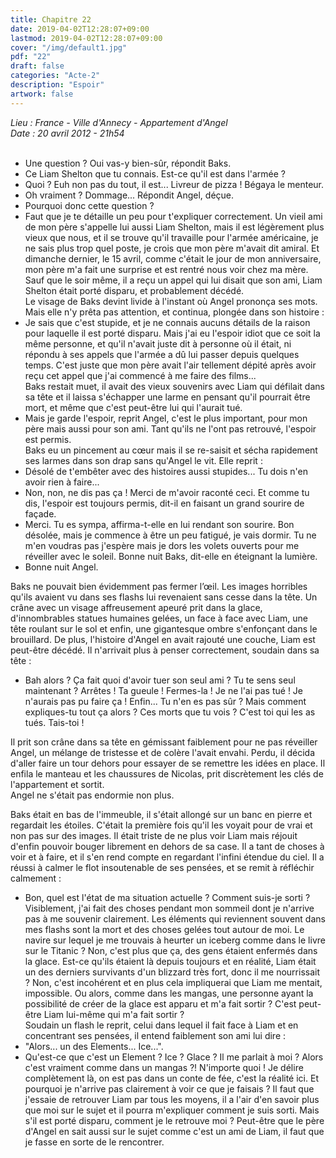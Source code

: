 ```yaml
---
title: Chapitre 22
date: 2019-04-02T12:28:07+09:00
lastmod: 2019-04-02T12:28:07+09:00
cover: "/img/default1.jpg"
pdf: "22"
draft: false
categories: "Acte-2"
description: "Espoir"
artwork: false
---
```

_Lieu : France - Ville d'Annecy - Appartement d'Angel   
Date : 20 avril 2012 - 21h54_  
     
- Une question ? Oui vas-y bien-sûr, répondit Baks.   
- Ce Liam Shelton que tu connais. Est-ce qu'il est dans l'armée ?   
- Quoi ? Euh non pas du tout, il est... Livreur de pizza ! Bégaya le menteur.   
- Oh vraiment ? Dommage... Répondit Angel, déçue.   
- Pourquoi donc cette question ?   
- Faut que je te détaille un peu pour t'expliquer correctement. Un vieil ami de mon père s'appelle lui aussi Liam Shelton, mais il est légèrement plus vieux que nous, et il se trouve qu'il travaille pour l'armée américaine, je ne sais plus trop quel poste, je crois que mon père m'avait dit amiral. Et dimanche dernier, le 15 avril, comme c'était le jour de mon anniversaire, mon père m'a fait une surprise et est rentré nous voir chez ma mère. Sauf que le soir même, il a reçu un appel qui lui disait que son ami, Liam Shelton était porté disparu, et probablement décédé.   
Le visage de Baks devint livide à l'instant où Angel prononça ses mots. Mais elle n'y prêta pas attention, et continua, plongée dans son histoire :    
- Je sais que c'est stupide, et je ne connais aucuns détails de la raison pour laquelle il est porté disparu. Mais j'ai eu l'espoir idiot que ce soit la même personne, et qu'il n'avait juste dit à personne où il était, ni répondu à ses appels que l'armée a dû lui passer depuis quelques temps. C'est juste que mon père avait l'air tellement dépité après avoir reçu cet appel que j'ai commencé à me faire des films...   
Baks restait muet, il avait des vieux souvenirs avec Liam qui défilait dans sa tête et il laissa s'échapper une larme en pensant qu'il pourrait être mort, et même que c'est peut-être lui qui l'aurait tué.   
- Mais je garde l'espoir, reprit Angel, c'est le plus important, pour mon père mais aussi pour son ami. Tant qu'ils ne l'ont pas retrouvé, l'espoir est permis.   
Baks eu un pincement au cœur mais il se re-saisit et sécha rapidement ses larmes dans son drap sans qu'Angel le vit. Elle reprit :   
- Désolé de t'embêter avec des histoires aussi stupides... Tu dois n'en avoir rien à faire...   
- Non, non, ne dis pas ça ! Merci de m'avoir raconté ceci. Et comme tu dis, l'espoir est toujours permis, dit-il en faisant un grand sourire de façade.   
- Merci. Tu es sympa, affirma-t-elle en lui rendant son sourire. Bon désolée, mais je commence à être un peu fatigué, je vais dormir. Tu ne m'en voudras pas j'espère mais je dors les volets ouverts pour me réveiller avec le soleil. Bonne nuit Baks, dit-elle en éteignant la lumière.   
- Bonne nuit Angel.   
   
Baks ne pouvait bien évidemment pas fermer l’œil. Les images horribles qu'ils avaient vu dans ses flashs lui revenaient sans cesse dans la tête. Un crâne avec un visage affreusement apeuré prit dans la glace, d'innombrables statues humaines gelées, un face à face avec Liam, une tête roulant sur le sol et enfin, une gigantesque ombre s'enfonçant dans le brouillard. De plus, l'histoire d'Angel en avait rajouté une couche, Liam est peut-être décédé. Il n'arrivait plus à penser correctement, soudain dans sa tête :   
- Bah alors ? Ça fait quoi d'avoir tuer son seul ami ? Tu te sens seul maintenant ? Arrêtes ! Ta gueule ! Fermes-la ! Je ne l'ai pas tué ! Je n'aurais pas pu faire ça ! Enfin... Tu n'en es pas sûr ? Mais comment expliques-tu tout ça alors ? Ces morts que tu vois ? C'est toi qui les as tués. Tais-toi !    
   
Il prit son crâne dans sa tête en gémissant faiblement pour ne pas réveiller Angel, un mélange de tristesse et de colère l'avait envahi. Perdu, il décida d'aller faire un tour dehors pour essayer de se remettre les idées en place. Il enfila le manteau et les chaussures de Nicolas, prit discrètement les clés de l'appartement et sortit.   
Angel ne s'était pas endormie non plus.   
   
Baks était en bas de l'immeuble, il s'était allongé sur un banc en pierre et regardait les étoiles. C'était la première fois qu'il les voyait pour de vrai et non pas sur des images. Il était triste de ne plus voir Liam mais réjouit d'enfin pouvoir bouger librement en dehors de sa case. Il a tant de choses à voir et à faire, et il s'en rend compte en regardant l'infini étendue du ciel. Il a réussi à calmer le flot insoutenable de ses pensées, et se remit à réfléchir calmement :   
- Bon, quel est l'état de ma situation actuelle ? Comment suis-je sorti ? Visiblement, j'ai fait des choses pendant mon sommeil dont je n'arrive pas à me souvenir clairement. Les éléments qui reviennent souvent dans mes flashs sont la mort et des choses gelées tout autour de moi. Le navire sur lequel je me trouvais à heurter un iceberg comme dans le livre sur le Titanic ? Non, c'est plus que ça, des gens étaient enfermés dans la glace. Est-ce qu'ils étaient là depuis toujours et en réalité, Liam était un des derniers survivants d'un blizzard très fort, donc il me nourrissait ? Non, c'est incohérent et en plus cela impliquerai que Liam me mentait, impossible. Ou alors, comme dans les mangas, une personne ayant la possibilité de créer de la glace est apparu et m'a fait sortir ? C'est peut-être Liam lui-même qui m'a fait sortir ?   
Soudain un flash le reprit, celui dans lequel il fait face à Liam et en concentrant ses pensées, il entend faiblement son ami lui dire :   
- "Alors... un des Elements... Ice...".   
- Qu'est-ce que c'est un Element ? Ice ? Glace ? Il me parlait à moi ? Alors c'est vraiment comme dans un mangas ?! N'importe quoi ! Je délire complètement là, on est pas dans un conte de fée, c'est la réalité ici. Et pourquoi je n'arrive pas clairement à voir ce que je faisais ? Il faut que j'essaie de retrouver Liam par tous les moyens, il a l'air d'en savoir plus que moi sur le sujet et il pourra m'expliquer comment je suis sorti. Mais s'il est porté disparu, comment je le retrouve moi ? Peut-être que le père d'Angel en sait aussi sur le sujet comme c'est un ami de Liam, il faut que je fasse en sorte de le rencontrer.